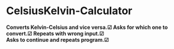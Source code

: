 # CelsiusKelvin-Calculator
<b>Converts Kelvin-Celsius and vice versa.☑
Asks for which one to convert.☑
Repeats with wrong input.☑
<br>Asks to continue and repeats program.☑
</b>

